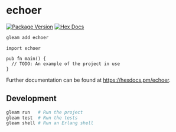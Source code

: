# echoer

[![Package Version](https://img.shields.io/hexpm/v/echoer)](https://hex.pm/packages/echoer)
[![Hex Docs](https://img.shields.io/badge/hex-docs-ffaff3)](https://hexdocs.pm/echoer/)

```sh
gleam add echoer
```
```gleam
import echoer

pub fn main() {
  // TODO: An example of the project in use
}
```

Further documentation can be found at <https://hexdocs.pm/echoer>.

## Development

```sh
gleam run   # Run the project
gleam test  # Run the tests
gleam shell # Run an Erlang shell
```
